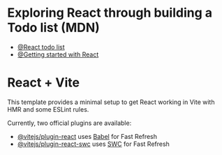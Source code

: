 # Exploring React through building a Todo list (MDN)

- [@React todo list](https://developer.mozilla.org/en-US/docs/Learn/Tools_and_testing/Client-side_JavaScript_frameworks/React_todo_list_beginning)
- [@Getting started with React](https://developer.mozilla.org/en-US/docs/Learn/Tools_and_testing/Client-side_JavaScript_frameworks/React_getting_started)

# React + Vite

This template provides a minimal setup to get React working in Vite with HMR and some ESLint rules.

Currently, two official plugins are available:

- [@vitejs/plugin-react](https://github.com/vitejs/vite-plugin-react/blob/main/packages/plugin-react/README.md) uses [Babel](https://babeljs.io/) for Fast Refresh
- [@vitejs/plugin-react-swc](https://github.com/vitejs/vite-plugin-react-swc) uses [SWC](https://swc.rs/) for Fast Refresh
